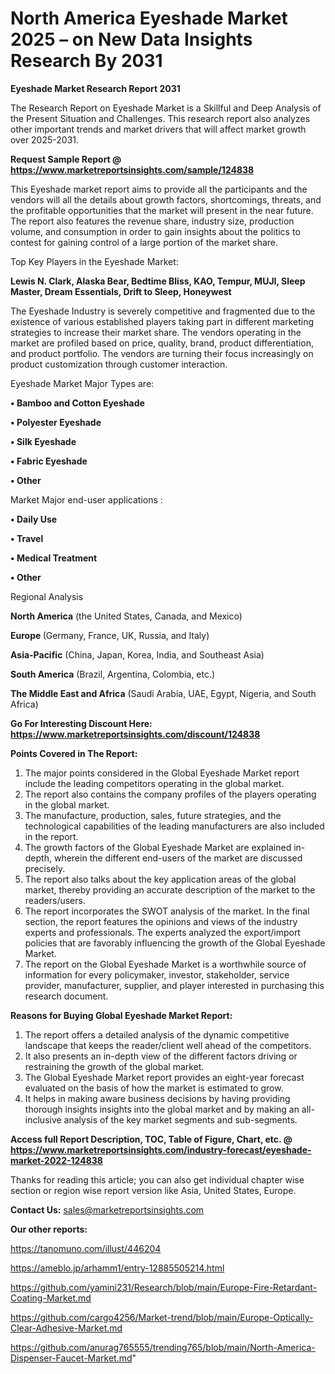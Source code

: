 # North America Eyeshade Market 2025 – on New Data Insights Research By 2031

<strong>Eyeshade Market Research Report 2031</strong>

The Research Report on Eyeshade Market is a Skillful and Deep Analysis of the Present Situation and Challenges. This research report also analyzes other important trends and market drivers that will affect market growth over 2025-2031.

<strong>Request Sample Report @ <a href=https://www.marketreportsinsights.com/sample/124838>https://www.marketreportsinsights.com/sample/124838</a></strong>

This Eyeshade market report aims to provide all the participants and the vendors will all the details about growth factors, shortcomings, threats, and the profitable opportunities that the market will present in the near future. The report also features the revenue share, industry size, production volume, and consumption in order to gain insights about the politics to contest for gaining control of a large portion of the market share.

Top Key Players in the Eyeshade Market:

<strong>Lewis N. Clark, Alaska Bear, Bedtime Bliss, KAO, Tempur, MUJI, Sleep Master, Dream Essentials, Drift to Sleep, Honeywest</strong>

The Eyeshade Industry is severely competitive and fragmented due to the existence of various established players taking part in different marketing strategies to increase their market share. The vendors operating in the market are profiled based on price, quality, brand, product differentiation, and product portfolio. The vendors are turning their focus increasingly on product customization through customer interaction.

Eyeshade Market Major Types are:

<strong>• Bamboo and Cotton Eyeshade

• Polyester Eyeshade

• Silk Eyeshade

• Fabric Eyeshade

• Other</strong>

Market Major end-user applications :

<strong>• Daily Use

• Travel

• Medical Treatment

• Other</strong>

Regional Analysis

</u><strong><b>North America</b></strong> (the United States, Canada, and Mexico)

<strong><b>Europe </b></strong>(Germany, France, UK, Russia, and Italy)

<strong><b>Asia-Pacific</b></strong> (China, Japan, Korea, India, and Southeast Asia)

<strong><b>South America</b></strong> (Brazil, Argentina, Colombia, etc.)

<strong><b>The Middle East and Africa</b></strong> (Saudi Arabia, UAE, Egypt, Nigeria, and South Africa)

<strong>Go For Interesting Discount Here: <a href=https://www.marketreportsinsights.com/discount/124838>https://www.marketreportsinsights.com/discount/124838</a></strong>

<strong>Points Covered in The Report:</strong>
<ol>
  <li>The major points considered in the Global Eyeshade Market report include the leading competitors operating in the global market.</li>
  <li>The report also contains the company profiles of the players operating in the global market.</li>
  <li>The manufacture, production, sales, future strategies, and the technological capabilities of the leading manufacturers are also included in the report.</li>
  <li>The growth factors of the Global Eyeshade Market are explained in-depth, wherein the different end-users of the market are discussed precisely.</li>
  <li>The report also talks about the key application areas of the global market, thereby providing an accurate description of the market to the readers/users.</li>
  <li>The report incorporates the SWOT analysis of the market. In the final section, the report features the opinions and views of the industry experts and professionals. The experts analyzed the export/import policies that are favorably influencing the growth of the Global Eyeshade Market.</li>
  <li>The report on the Global Eyeshade Market is a worthwhile source of information for every policymaker, investor, stakeholder, service provider, manufacturer, supplier, and player interested in purchasing this research document.</li>
</ol>
<strong>Reasons for Buying Global Eyeshade Market Report:</strong>

<ol>
  <li>The report offers a detailed analysis of the dynamic competitive landscape that keeps the reader/client well ahead of the competitors.</li>
  <li>It also presents an in-depth view of the different factors driving or restraining the growth of the global market.</li>
  <li>The Global Eyeshade Market report provides an eight-year forecast evaluated on the basis of how the market is estimated to grow.</li>
  <li>It helps in making aware business decisions by having providing thorough insights insights into the global market and by making an all-inclusive analysis of the key market segments and sub-segments.</li>
</ol>
<strong>Access full Report Description, TOC, Table of Figure, Chart, etc. @ <a href=https://www.marketreportsinsights.com/industry-forecast/eyeshade-market-2022-124838>https://www.marketreportsinsights.com/industry-forecast/eyeshade-market-2022-124838</a></strong>


Thanks for reading this article; you can also get individual chapter wise section or region wise report version like Asia, United States, Europe.

<strong>Contact Us:</strong>
sales@marketreportsinsights.com

<strong>Our other reports:</strong>

<a href=https://tanomuno.com/illust/446204>https://tanomuno.com/illust/446204</a>

<a href=https://ameblo.jp/arhamm1/entry-12885505214.html>https://ameblo.jp/arhamm1/entry-12885505214.html</a>

<a href=https://github.com/yamini231/Research/blob/main/Europe-Fire-Retardant-Coating-Market.md>https://github.com/yamini231/Research/blob/main/Europe-Fire-Retardant-Coating-Market.md</a>

<a href=https://github.com/cargo4256/Market-trend/blob/main/Europe-Optically-Clear-Adhesive-Market.md>https://github.com/cargo4256/Market-trend/blob/main/Europe-Optically-Clear-Adhesive-Market.md</a>

<a href=https://github.com/anurag765555/trending765/blob/main/North-America-Dispenser-Faucet-Market.md>https://github.com/anurag765555/trending765/blob/main/North-America-Dispenser-Faucet-Market.md</a>"
